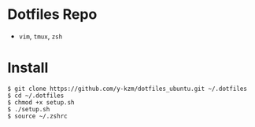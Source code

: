 # Dotfiles Repo
- ```vim```, ```tmux```, ```zsh```

# Install
```
$ git clone https://github.com/y-kzm/dotfiles_ubuntu.git ~/.dotfiles
$ cd ~/.dotfiles
$ chmod +x setup.sh
$ ./setup.sh
$ source ~/.zshrc
```
